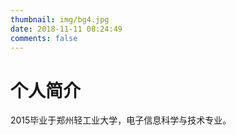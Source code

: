 ```yaml
---
thumbnail: img/bg4.jpg
date: 2018-11-11 08:24:49
comments: false
---
```


# 个人简介

2015毕业于郑州轻工业大学，电子信息科学与技术专业。
